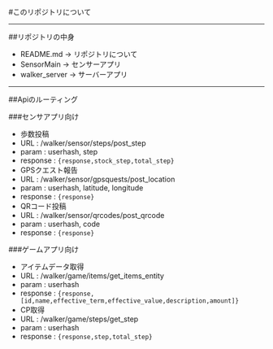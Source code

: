 #このリポジトリについて  

-----  

##リポジトリの中身  
- README.md  -> リポジトリについて  
- SensorMain -> センサーアプリ  
- walker_server -> サーバーアプリ  

-----  

##Apiのルーティング  

###センサアプリ向け  
- 歩数投稿  
 - URL : /walker/sensor/steps/post_step  
 - param : userhash, step  
 - response : ```{response,stock_step,total_step}```
- GPSクエスト報告  
 - URL : /walker/sensor/gpsquests/post_location  
 - param : userhash, latitude, longitude  
 - response : ```{response}```
- QRコード投稿  
 - URL : /walker/sensor/qrcodes/post_qrcode  
 - param : userhash, code  
 - response : ```{response}```

###ゲームアプリ向け  
- アイテムデータ取得  
 - URL : /walker/game/items/get_items_entity  
 - param : userhash  
 - response : ```{response,[id,name,effective_term,effective_value,description,amount]}```
- CP取得  
 - URL : /walker/game/steps/get_step  
 - param : userhash  
 - response : ```{response,step,total_step}```
